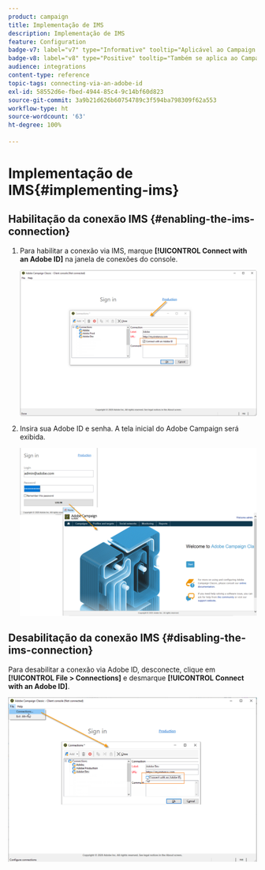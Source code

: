 ```yaml
---
product: campaign
title: Implementação de IMS
description: Implementação de IMS
feature: Configuration
badge-v7: label="v7" type="Informative" tooltip="Aplicável ao Campaign Classic v7"
badge-v8: label="v8" type="Positive" tooltip="Também se aplica ao Campaign v8"
audience: integrations
content-type: reference
topic-tags: connecting-via-an-adobe-id
exl-id: 58552d6e-fbed-4944-85c4-9c14bf60d823
source-git-commit: 3a9b21d626b60754789c3f594ba798309f62a553
workflow-type: ht
source-wordcount: '63'
ht-degree: 100%

---
```


# Implementação de IMS{#implementing-ims}



## Habilitação da conexão IMS {#enabling-the-ims-connection}

1. Para habilitar a conexão via IMS, marque **[!UICONTROL Connect with an Adobe ID]** na janela de conexões do console.

   ![](assets/ims_1.png)

1. Insira sua Adobe ID e senha. A tela inicial do Adobe Campaign será exibida.

   ![](assets/ims_2.png)

## Desabilitação da conexão IMS {#disabling-the-ims-connection}

Para desabilitar a conexão via Adobe ID, desconecte, clique em **[!UICONTROL File > Connections]** e desmarque **[!UICONTROL Connect with an Adobe ID]**.

![](assets/ims_4.png)
